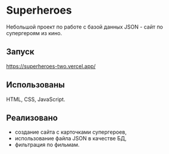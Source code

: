 # Superheroes
Небольшой проект по работе с базой данных JSON - сайт по супергероям из кино.

## Запуск
https://superheroes-two.vercel.app/

## Использованы
HTML, CSS, JavaScript.

## Реализовано
- создание сайта с карточками супергероев,
- использование файла JSON в качестве БД,
- фильтрация по фильмам.
